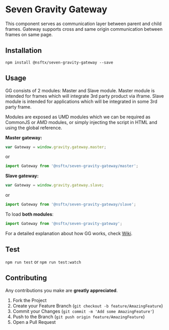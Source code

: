 # Seven Gravity Gateway

This component serves as communication layer between parent and child frames. Gateway supports cross and same origin communication between frames on same page.

## Installation

`npm install @nsftx/seven-gravity-gateway --save`

## Usage

GG consists of 2 modules: Master and Slave module. Master module is intended for frames which will integrate 3rd party product via iframe. Slave module is intended for applications which will be integrated in some 3rd party frame.

Modules are exposed as UMD modules which we can be required as CommonJS or AMD modules, or simply injecting the script in HTML and using the global reference.

**Master gateway:**

```javascript
var Gateway = window.gravity.gateway.master;
```
or
```javascript
import Gateway from '@nsftx/seven-gravity-gateway/master';
```

**Slave gateway:**

```javascript
var Gateway = window.gravity.gateway.slave;
```
or
```javascript
import Gateway from '@nsftx/seven-gravity-gateway/slave';
```


To load **both modules**:
```javascript
import Gateway from '@nsftx/seven-gravity-gateway';
```

For a detailed explanation about how GG works, check [Wiki](https://github.com/nsftx/seven-gravity-gateway/wiki).

## Test

`npm run test` or `npm run test:watch`

## Contributing

Any contributions you make are **greatly appreciated**.

1. Fork the Project
2. Create your Feature Branch (`git checkout -b feature/AmazingFeature`)
3. Commit your Changes (`git commit -m 'Add some AmazingFeature'`)
4. Push to the Branch (`git push origin feature/AmazingFeature`)
5. Open a Pull Request
